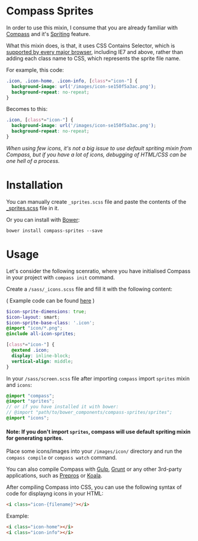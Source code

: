 # Compass Sprites

In order to use this mixin, I consume that you are already familiar with [Compass](http://compass-style.org/) and it's [Spriting](http://compass-style.org/help/tutorials/spriting/) feature.

What this mixin does, is that, it uses CSS Contains Selector, which is [supported by every major browser](http://caniuse.com/#feat=css-sel3), including IE7 and above, rather than adding each class name to CSS, which represents the sprite file name.

For example, this code:

```css
.icon, .icon-home, .icon-info, [class*="icon-"] {
  background-image: url('/images/icon-se150f5a3ac.png');
  background-repeat: no-repeat;
}
```

Becomes to this:
```css
.icon, [class*="icon-"] {
  background-image: url('/images/icon-se150f5a3ac.png');
  background-repeat: no-repeat;
}
```

*When using few icons, it's not a big issue to use default spriting mixin from Compass, but if you have a lot of icons, debugging of HTML/CSS can be one hell of a process.*


# Installation

You can manually create `_sprites.scss` file and paste the contents of the [_sprites.scss](https://github.com/Landish/compass-sprites/blob/master/_sprites.scss) file in it.

Or you can install with [Bower](http://bower.io):

```
bower install compass-sprites --save
```

# Usage

Let's consider the following scenratio, where you have initialised Compass in your project with `compass init` command.

Create a `/sass/_icons.scss` file and fill it with the following content: 

( Example code can be found [here](https://github.com/Landish/compass-sprites/blob/master/_icons.example.scss) )

```scss
$icon-sprite-dimensions: true;
$icon-layout: smart;
$icon-sprite-base-class: '.icon';
@import "icon/*.png";
@include all-icon-sprites;

[class*="icon-"] {
  @extend .icon;
  display: inline-block;
  vertical-align: middle;
}
```

In your `/sass/screen.scss` file after importing `compass` import `sprites` mixin and `icons`:

```scss
@import "compass";
@import "sprites";
// or if you have installed it with bower:
// @import "path/to/bower_components/compass-sprites/sprites";
@import "icons";
```

#### Note: If you don't import `sprites`, compass will use default spriting mixin for generating sprites.

Place some icons/images into your `/images/icon/` directory and run the `compass compile` or `compass watch` command.

You can also compile Compass with [Gulp](http://gulpjs.com/), [Grunt](http://gruntjs.com/) or any other 3rd-party applications, such as [Prepros](https://prepros.io/) or [Koala](http://koala-app.com/). 

After compiling Compass into CSS, you can use the following syntax of code for displayng icons in your HTML:

```html
<i class="icon-{filename}"></i>
```

Example:
```html
<i class="icon-home"></i>
<i class="icon-info"></i>
```



